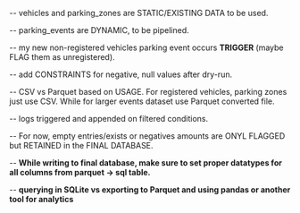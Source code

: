 -- vehicles and parking_zones are STATIC/EXISTING DATA to be used.

-- parking_events are DYNAMIC, to be pipelined.

-- my new non-registered vehicles parking event occurs **TRIGGER** (maybe FLAG them as unregistered).

-- add CONSTRAINTS for negative, null values after dry-run.

-- CSV vs Parquet based on USAGE. For registered vehicles, parking zones just use CSV. While for larger events dataset use Parquet converted file.

-- logs triggered and appended on filtered conditions.

-- For now, empty entries/exists or negatives amounts are ONYL FLAGGED but RETAINED in the FINAL DATABASE.

-- **While writing to final database, make sure to set proper datatypes for all columns from parquet -> sql table.**

-- **querying in SQLite vs exporting to Parquet and using pandas or another tool for analytics**